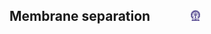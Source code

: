 ## Membrane separation  &nbsp; &nbsp; &nbsp; &nbsp; &nbsp; &nbsp; <img src="images/iitkgp.png" width="3%" />
